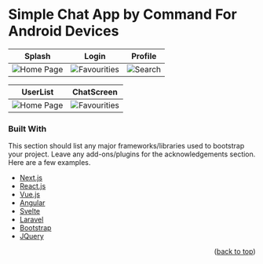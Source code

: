 # Simple Chat App by Command For Android Devices

Splash | Login | Profile
 -----| ----------- | ------
![Home Page](https://user-images.githubusercontent.com/88981781/129723588-249239f7-b870-4504-bed2-3e4e9e8f2150.png)| ![Favourities](https://user-images.githubusercontent.com/88981781/129724060-09aac523-8695-4f6e-95b7-d8d7c7aa133e.png) | ![Search](https://user-images.githubusercontent.com/88981781/135717442-b3c25b9a-113f-45f5-95f5-5598fa293050.jpg)

UserList | ChatScreen 
 -----| ----------- 
![Home Page](https://user-images.githubusercontent.com/88981781/129723588-249239f7-b870-4504-bed2-3e4e9e8f2150.png)| ![Favourities](https://user-images.githubusercontent.com/88981781/129724060-09aac523-8695-4f6e-95b7-d8d7c7aa133e.png)

### Built With

This section should list any major frameworks/libraries used to bootstrap your project. Leave any add-ons/plugins for the acknowledgements section. Here are a few examples.

* [Next.js](https://nextjs.org/)
* [React.js](https://reactjs.org/)
* [Vue.js](https://vuejs.org/)
* [Angular](https://angular.io/)
* [Svelte](https://svelte.dev/)
* [Laravel](https://laravel.com)
* [Bootstrap](https://getbootstrap.com)
* [JQuery](https://jquery.com)

<p align="right">(<a href="#top">back to top</a>)</p>
